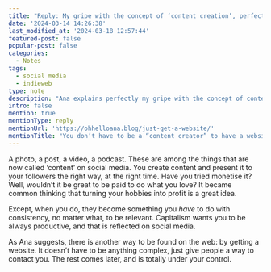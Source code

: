 ```yaml
---
title: "Reply: My gripe with the concept of ‘content creation’, perfectly explained by Ana"
date: '2024-03-14 14:26:38'
last_modified_at: '2024-03-18 12:57:44'
featured-post: false
popular-post: false
categories:
  - Notes
tags:
  - social media
  - indieweb
type: note
description: "Ana explains perfectly my gripe with the concept of content creation."
intro: false
mention: true
mentionType: reply
mentionUrl: 'https://ohhelloana.blog/just-get-a-website/'
mentionTitle: "You don’t have to be a “content creator” to have a website."
---
```

A photo, a post, a video, a podcast. These are among the things that are now called ‘content’ on social media. You create content and present it to your followers the right way, at the right time. Have you tried monetise it? Well, wouldn’t it be great to be paid to do what you love? It became common thinking that turning your hobbies into profit is a great idea.

Except, when you do, they become something you _have_ to do with consistency, no matter what, to be relevant. Capitalism wants you to be always productive, and that is reflected on social media.

As Ana suggests, there is another way to be found on the web: by getting a website. It doesn’t have to be anything complex, just give people a way to contact you. The rest comes later, and is totally under your control.

